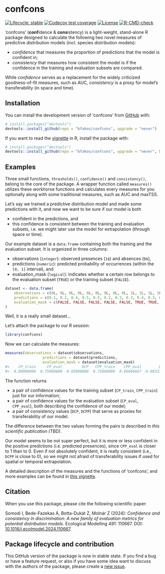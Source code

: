 
<!-- README.md is generated from README.Rmd. Please edit that file -->

# confcons

<!-- badges: start -->

[![Lifecycle:
stable](https://img.shields.io/badge/lifecycle-stable-lightgreen.svg)](https://lifecycle.r-lib.org/articles/stages.html#stable)
[![Codecov test
coverage](https://codecov.io/gh/bfakos/confcons/branch/master/graph/badge.svg)](https://app.codecov.io/gh/bfakos/confcons?branch=master)
[![License](https://img.shields.io/badge/license-GPL%20%28%3E=%203%29-lightgrey.svg?style=flat)](http://www.gnu.org/licenses/gpl-3.0.html)
[![R-CMD-check](https://github.com/bfakos/confcons/actions/workflows/R-CMD-check.yaml/badge.svg)](https://github.com/bfakos/confcons/actions/workflows/R-CMD-check.yaml)
<!-- badges: end -->

‘confcons’ (**conf**idence & **cons**istency) is a light-weight,
stand-alone R package designed to calculate the following two novel
measures of predictive distribution models (incl. species distribution
models):

- *confidence* that measures the proportion of predictions that the
  model is confident in;
- *consistency* that measures how consistent the model is if the
  confidence in the training and evaluation subsets are compared.

While *confidence* serves as a replacement for the widely criticized
goodness-of-fit measures, such as AUC, *consistency* is a proxy for
model’s transferability (in space and time).

## Installation

You can install the development version of ‘confcons’ from
[GitHub](https://github.com/) with:

``` r
# install.packages("devtools")
devtools::install_github(repo = "bfakos/confcons", upgrade = "never")
```

If you want to read the
[vignette](https://bfakos.github.io/confcons/articles/introduction_to_confcons.html)
in R, install the package with:

``` r
# install.packages("devtools")
devtools::install_github(repo = "bfakos/confcons", upgrade = "never", build_vignettes = TRUE)
```

## Examples

Three small functions, `thresholds()`, `confidence()` and
`consistency()`, belong to the core of the package. A wrapper function
called `measures()` utilizes these workhorse functions and calculates
every measures for you optionally along with some traditional measures,
such as AUC and maxTSS.

Let’s say we trained a predictive distribution model and made some
predictions with it, and now we want to be sure if our model is both

- confident in the predictions, and
- this confidence is consistent between the training and evaluation
  subsets, i.e. we might later use the model for extrapolation (through
  space or time).

Our example dataset is a `data.frame` containing both the training and
the evaluation subset. It is organized in three columns:

- observations (`integer`): observed presences (`1`s) and absences
  (`0`s),
- predictions (`numeric`): predicted probability of occurrences (within
  the `[0, 1]` interval), and
- evaluation_mask (`logical`): indicates whether a certain row belongs
  to the evaluation subset (`TRUE`) or the training subset (`FALSE`).

``` r
dataset <- data.frame(
    observations = c(0L, 0L, 0L, 0L, 0L, 0L, 0L, 0L, 0L, 1L, 1L, 1L, 1L, 1L, 1L, 1L, 1L, 1L),
    predictions = c(0.1, 0.2, 0.4, 0.5, 0.5, 0.2, 0.3, 0.3, 0.4, 0.3, 0.65, 0.9, 0.9, 1, 0.1, 0.5, 0.8, 0.8),
    evaluation_mask = c(FALSE, FALSE, FALSE, FALSE, FALSE, TRUE, TRUE, TRUE, TRUE, FALSE, FALSE, FALSE, FALSE, FALSE, TRUE, TRUE, TRUE, TRUE)
)
```

Well, it is a really small dataset…

Let’s attach the package to our R session:

``` r
library(confcons)
```

Now we can calculate the measures:

``` r
measures(observations = dataset$observations,
                 predictions = dataset$predictions,
                 evaluation_mask = dataset$evaluation_mask)
#>    CP_train     CP_eval         DCP   CPP_train    CPP_eval        DCPP 
#>  0.80000000  0.75000000 -0.05000000  0.75000000  0.66666667 -0.08333333
```

The function returns

- a pair of confidence values for the training subset (`CP_train`,
  `CPP_train`) just for our information;
- a pair of confidence values for the evaluation subset (`CP_eval`,
  `CPP_eval`), both describing the confidence of our model;
- a pair of consistency values (`DCP`, `DCPP`) that serve as proxies for
  transferability of our model.

The difference between the two values forming the pairs is described in
*this scientific publication (TBD)*.

Our model seems to be not super perfect, but it is more or less
confident in the positive predictions (i.e. predicted presences), since
`CPP_eval` is closer to 1 than to 0. Even if not absolutely confident,
it is really consistent (i.e., `DCPP` is close to 0), so we might not
afraid of transferability issues if used for spatial or temporal
extrapolation.

A detailed description of the measures and the functions of ‘confcons’,
and more examples can be found in [this
vignette](https://bfakos.github.io/confcons/articles/introduction_to_confcons.html).

## Citation

When you use this package, please cite the following scientific paper:

Somodi I, Bede-Fazekas Á, Botta-Dukát Z, Molnár Z (2024): *Confidence
and consistency in discrimination: A new family of evaluation metrics
for potential distribution models*. Ecological Modelling 491: 110667.
DOI:
[10.1016/j.ecolmodel.2024.110667](https://doi.org/10.1016/j.ecolmodel.2024.110667).

## Package lifecycle and contribution

This GitHub version of the package is now in stable state. If you find a
bug or have a feature request, or also if you have some idea want to
discuss with the authors of the package, please create a [new
issue](https://github.com/bfakos/confcons/issues).
